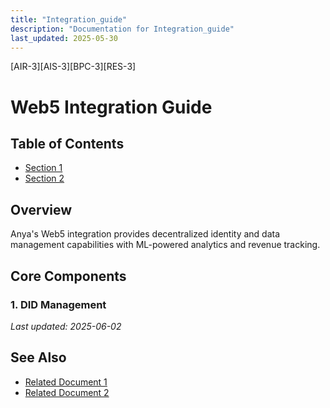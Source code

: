 ```yaml
---
title: "Integration_guide"
description: "Documentation for Integration_guide"
last_updated: 2025-05-30
---
```

[AIR-3][AIS-3][BPC-3][RES-3]


<!-- markdownlint-disable MD013 line-length -->

# Web5 Integration Guide

## Table of Contents

- [Section 1](#section-1)
- [Section 2](#section-2)


## Overview
Anya's Web5 integration provides decentralized identity and data management capabilities with ML-powered analytics and revenue tracking.

## Core Components

### 1. DID Management

*Last updated: 2025-06-02*

## See Also

- [Related Document 1](./related1.md)
- [Related Document 2](./related2.md)
